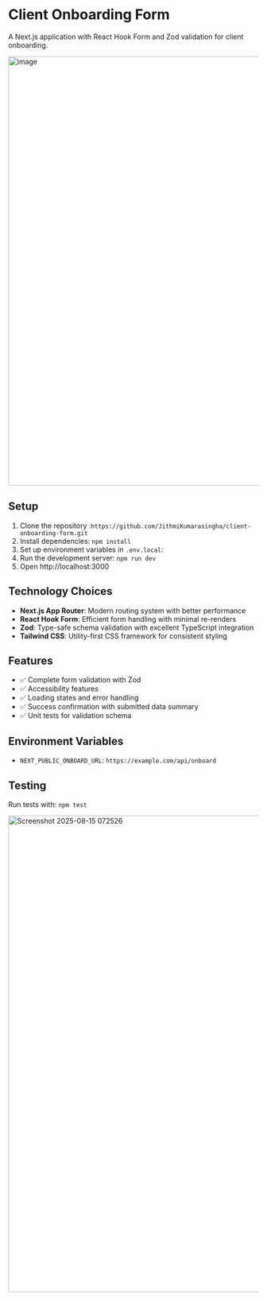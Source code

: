 # Client Onboarding Form

A Next.js application with React Hook Form and Zod validation for client onboarding.

<img width="1034" height="864" alt="image" src="https://github.com/user-attachments/assets/c636858d-98f4-4d0d-9d28-359b83f690a8" />


## Setup

1. Clone the repository :`https://github.com/JithmiKumarasingha/client-onboarding-form.git`
2. Install dependencies: `npm install`
3. Set up environment variables in `.env.local`:
4. Run the development server: `npm run dev`
5. Open http://localhost:3000

## Technology Choices

- **Next.js App Router**: Modern routing system with better performance
- **React Hook Form**: Efficient form handling with minimal re-renders
- **Zod**: Type-safe schema validation with excellent TypeScript integration
- **Tailwind CSS**: Utility-first CSS framework for consistent styling

## Features

- ✅ Complete form validation with Zod
- ✅ Accessibility features 
- ✅ Loading states and error handling
- ✅ Success confirmation with submitted data summary
- ✅ Unit tests for validation schema

## Environment Variables

- `NEXT_PUBLIC_ONBOARD_URL`: `https://example.com/api/onboard`

## Testing

Run tests with: `npm test`

<img width="1544" height="959" alt="Screenshot 2025-08-15 072526" src="https://github.com/user-attachments/assets/d06256c9-f3fc-4ec6-97e8-5e444589674d" />



